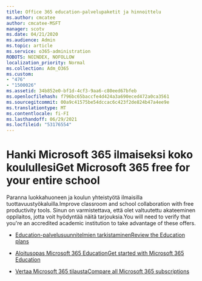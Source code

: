 ```yaml
---
title: Office 365 education-palvelupaketit ja hinnoittelu
ms.author: cmcatee
author: cmcatee-MSFT
manager: scotv
ms.date: 04/21/2020
ms.audience: Admin
ms.topic: article
ms.service: o365-administration
ROBOTS: NOINDEX, NOFOLLOW
localization_priority: Normal
ms.collection: Adm_O365
ms.custom:
- "476"
- "1500026"
ms.assetid: 34b852e0-bf1d-4cf3-9aa6-c80eed67bfeb
ms.openlocfilehash: f796bc65baccfe4d424a3a690eced472a0ca3561
ms.sourcegitcommit: 00a9c41575be54dccac6c423f2de824b47a4ee9e
ms.translationtype: MT
ms.contentlocale: fi-FI
ms.lasthandoff: 06/29/2021
ms.locfileid: "53176554"
---
```

# <a name="get-microsoft-365-free-for-your-entire-school"></a><span data-ttu-id="1ca11-102">Hanki Microsoft 365 ilmaiseksi koko koulullesi</span><span class="sxs-lookup"><span data-stu-id="1ca11-102">Get Microsoft 365 free for your entire school</span></span>

<span data-ttu-id="1ca11-103">Paranna luokkahuoneen ja koulun yhteistyötä ilmaisilla tuottavuustyökaluilla.</span><span class="sxs-lookup"><span data-stu-id="1ca11-103">Improve classroom and school collaboration with free productivity tools.</span></span> <span data-ttu-id="1ca11-104">Sinun on varmistettava, että olet valtuutettu akateeminen oppilaitos, jotta voit hyödyntää näitä tarjouksia.</span><span class="sxs-lookup"><span data-stu-id="1ca11-104">You will need to verify that you're an accredited academic institution to take advantage of these offers.</span></span>
  
- [<span data-ttu-id="1ca11-105">Education-palvelusuunnitelmien tarkistaminen</span><span class="sxs-lookup"><span data-stu-id="1ca11-105">Review the Education plans</span></span>](https://products.office.com/academic/compare-office-365-education-plans)

- [<span data-ttu-id="1ca11-106">Aloitusopas Microsoft 365 Education</span><span class="sxs-lookup"><span data-stu-id="1ca11-106">Get started with Microsoft 365 Education</span></span>](https://support.office.com/article/get-started-with-office-365-education-ab02abe5-a1ee-458c-b749-5b44416ccf14?wt.mc_id=o365_portal_mmaven&ui=en-US&rs=en-US&ad=US)

- [<span data-ttu-id="1ca11-107">Vertaa Microsoft 365 tilausta</span><span class="sxs-lookup"><span data-stu-id="1ca11-107">Compare all Microsoft 365 subscriptions</span></span>](https://products.office.com/business/compare-more-office-365-for-business-plans)